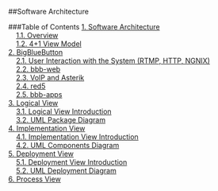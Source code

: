 ##Software Architecture

###Table of Contents
[1. Software Architecture](https://github.com/mariateresachaves/bigbluebutton/blob/master/ESOF-DOCS/Software_Architecture/Software%20Architecture.md#1-software-architecture)  
&nbsp;&nbsp;&nbsp;&nbsp;[1.1. Overview](https://github.com/mariateresachaves/bigbluebutton/blob/master/ESOF-DOCS/Software_Architecture/Software%20Architecture.md#11-overview)  
&nbsp;&nbsp;&nbsp;&nbsp;[1.2. 4+1 View Model](https://github.com/mariateresachaves/bigbluebutton/blob/master/ESOF-DOCS/Software_Architecture/Software%20Architecture.md#12-4--1-view-model)  
[2. BigBlueButton](https://github.com/mariateresachaves/bigbluebutton/blob/master/ESOF-DOCS/Software_Architecture/BigBlueButton.md#2-bigbluebutton-architecture)  
&nbsp;&nbsp;&nbsp;&nbsp;[2.1. User Interaction with the System (RTMP, HTTP, NGNIX)](https://github.com/mariateresachaves/bigbluebutton/blob/master/ESOF-DOCS/Software_Architecture/BigBlueButton.md#21-user-interaction-with-the-system-rtmp-http-ngnix)  
&nbsp;&nbsp;&nbsp;&nbsp;[2.2. bbb-web](https://github.com/mariateresachaves/bigbluebutton/blob/master/ESOF-DOCS/Software_Architecture/BigBlueButton.md#22-bbb-web)  
&nbsp;&nbsp;&nbsp;&nbsp;[2.3. VoIP and Asterik](https://github.com/mariateresachaves/bigbluebutton/blob/master/ESOF-DOCS/Software_Architecture/BigBlueButton.md#23-voip-and-asterik)  
&nbsp;&nbsp;&nbsp;&nbsp;[2.4. red5](https://github.com/mariateresachaves/bigbluebutton/blob/master/ESOF-DOCS/Software_Architecture/BigBlueButton.md#24-red5)  
&nbsp;&nbsp;&nbsp;&nbsp;[2.5. bbb-apps](https://github.com/mariateresachaves/bigbluebutton/blob/master/ESOF-DOCS/Software_Architecture/BigBlueButton.md#25-bbb-apps)  
[3. Logical View](https://github.com/mariateresachaves/bigbluebutton/blob/master/ESOF-DOCS/Software_Architecture/Logical%20View.md#3-logical_view)  
&nbsp;&nbsp;&nbsp;&nbsp;[3.1. Logical View Introduction](https://github.com/mariateresachaves/bigbluebutton/blob/master/ESOF-DOCS/Software_Architecture/Logical%20View.md#31-logical-view-introduction)  
&nbsp;&nbsp;&nbsp;&nbsp;[3.2. UML Package Diagram](https://github.com/mariateresachaves/bigbluebutton/blob/master/ESOF-DOCS/Software_Architecture/Logical%20View.md#32-uml-package-diagram)  
[4. Implementation View](https://github.com/mariateresachaves/bigbluebutton/blob/master/ESOF-DOCS/Software_Architecture/Implementation%20View.md#4-implementation_view)  
&nbsp;&nbsp;&nbsp;&nbsp;[4.1. Implementation View Introduction](https://github.com/mariateresachaves/bigbluebutton/blob/master/ESOF-DOCS/Software_Architecture/Implementation%20View.md#41-implementation-view-introduction)   
&nbsp;&nbsp;&nbsp;&nbsp;[4.2. UML Components Diagram](https://github.com/mariateresachaves/bigbluebutton/blob/master/ESOF-DOCS/Software_Architecture/Implementation%20View.md#31-uml-component-diagram)  
[5. Deployment View](https://github.com/mariateresachaves/bigbluebutton/blob/master/ESOF-DOCS/Software_Architecture/Deployment%20View.md#5-deployment_view)  
&nbsp;&nbsp;&nbsp;&nbsp;[5.1. Deployment View Introduction](https://github.com/mariateresachaves/bigbluebutton/blob/master/ESOF-DOCS/Software_Architecture/Deployment%20View.md#51-deployment-view-introduction)   
&nbsp;&nbsp;&nbsp;&nbsp;[5.2. UML Deployment Diagram](https://github.com/mariateresachaves/bigbluebutton/blob/master/ESOF-DOCS/Software_Architecture/Deployment%20View.md#52-uml-deployment-diagram)  
[6. Process View](https://github.com/mariateresachaves/bigbluebutton/blob/master/ESOF-DOCS/Software_Architecture/Process%20View.md#6-process_view)  
